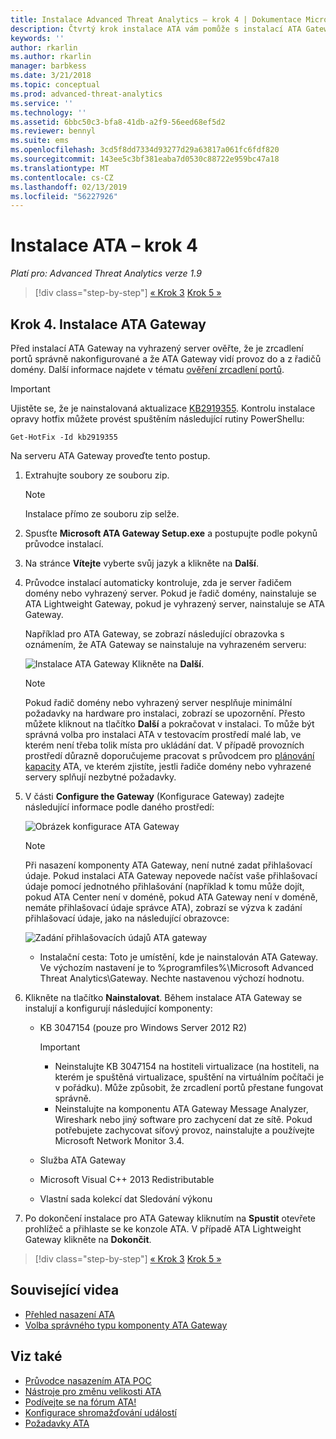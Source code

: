 ```yaml
---
title: Instalace Advanced Threat Analytics – krok 4 | Dokumentace Microsoftu
description: Čtvrtý krok instalace ATA vám pomůže s instalací ATA Gateway.
keywords: ''
author: rkarlin
ms.author: rkarlin
manager: barbkess
ms.date: 3/21/2018
ms.topic: conceptual
ms.prod: advanced-threat-analytics
ms.service: ''
ms.technology: ''
ms.assetid: 6bbc50c3-bfa8-41db-a2f9-56eed68ef5d2
ms.reviewer: bennyl
ms.suite: ems
ms.openlocfilehash: 3cd5f8dd7334d93277d29a63817a061fc6fdf820
ms.sourcegitcommit: 143ee5c3bf381eaba7d0530c88722e959bc47a18
ms.translationtype: MT
ms.contentlocale: cs-CZ
ms.lasthandoff: 02/13/2019
ms.locfileid: "56227926"
---
```

# <a name="install-ata---step-4"></a>Instalace ATA – krok 4

*Platí pro: Advanced Threat Analytics verze 1.9*

> [!div class="step-by-step"]
> [« Krok 3](install-ata-step3.md)
> [Krok 5 »](install-ata-step5.md)

## <a name="step-4-install-the-ata-gateway"></a>Krok 4. Instalace ATA Gateway

Před instalací ATA Gateway na vyhrazený server ověřte, že je zrcadlení portů správně nakonfigurované a že ATA Gateway vidí provoz do a z řadičů domény. Další informace najdete v tématu [ověření zrcadlení portů](validate-port-mirroring.md).


> [!IMPORTANT]
> Ujistěte se, že je nainstalovaná aktualizace [KB2919355](http://support.microsoft.com/kb/2919355/).  Kontrolu instalace opravy hotfix můžete provést spuštěním následující rutiny PowerShellu:
>
> `Get-HotFix -Id kb2919355`

Na serveru ATA Gateway proveďte tento postup.

1. Extrahujte soubory ze souboru zip. 
   > [!NOTE] 
   > Instalace přímo ze souboru zip selže.
    
2. Spusťte **Microsoft ATA Gateway Setup.exe** a postupujte podle pokynů průvodce instalací.
    
3. Na stránce **Vítejte** vyberte svůj jazyk a klikněte na **Další**.
    
4. Průvodce instalací automaticky kontroluje, zda je server řadičem domény nebo vyhrazený server. Pokud je řadič domény, nainstaluje se ATA Lightweight Gateway, pokud je vyhrazený server, nainstaluje se ATA Gateway. 
    
   Například pro ATA Gateway, se zobrazí následující obrazovka s oznámením, že ATA Gateway se nainstaluje na vyhrazeném serveru:
    
   ![Instalace ATA Gateway](media/ata-gw-install.png) Klikněte na **Další**.
    
   > [!NOTE] 
   > Pokud řadič domény nebo vyhrazený server nesplňuje minimální požadavky na hardware pro instalaci, zobrazí se upozornění. Přesto můžete kliknout na tlačítko **Další** a pokračovat v instalaci. To může být správná volba pro instalaci ATA v testovacím prostředí malé lab, ve kterém není třeba tolik místa pro ukládání dat. V případě provozních prostředí důrazně doporučujeme pracovat s průvodcem pro [plánování kapacity](ata-capacity-planning.md) ATA, ve kterém zjistíte, jestli řadiče domény nebo vyhrazené servery splňují nezbytné požadavky.
    
5. V části **Configure the Gateway** (Konfigurace Gateway) zadejte následující informace podle daného prostředí:
    
   ![Obrázek konfigurace ATA Gateway](media/ata-gw-configure.png)
    
   > [!NOTE]
   > Při nasazení komponenty ATA Gateway, není nutné zadat přihlašovací údaje. Pokud instalaci ATA Gateway nepovede načíst vaše přihlašovací údaje pomocí jednotného přihlašování (například k tomu může dojít, pokud ATA Center není v doméně, pokud ATA Gateway není v doméně, nemáte přihlašovací údaje správce ATA), zobrazí se výzva k zadání přihlašovací údaje, jako na následující obrazovce: 
   
    ![Zadání přihlašovacích údajů ATA gateway](media/ata-install-credentials.png)
   
    - Instalační cesta: Toto je umístění, kde je nainstalován ATA Gateway. Ve výchozím nastavení je to %programfiles%\Microsoft Advanced Threat Analytics\Gateway. Nechte nastavenou výchozí hodnotu.
   
6. Klikněte na tlačítko **Nainstalovat**. Během instalace ATA Gateway se instalují a konfigurují následující komponenty:
    
    -   KB 3047154 (pouze pro Windows Server 2012 R2)
    
        > [!IMPORTANT]
        > -   Neinstalujte KB 3047154 na hostiteli virtualizace (na hostiteli, na kterém je spuštěná virtualizace, spuštění na virtuálním počítači je v pořádku). Může způsobit, že zrcadlení portů přestane fungovat správně. 
        > -   Neinstalujte na komponentu ATA Gateway Message Analyzer, Wireshark nebo jiný software pro zachycení dat ze sítě. Pokud potřebujete zachycovat síťový provoz, nainstalujte a používejte Microsoft Network Monitor 3.4.
    
    -   Služba ATA Gateway
    -   Microsoft Visual C++ 2013 Redistributable
    -   Vlastní sada kolekcí dat Sledování výkonu
    
7. Po dokončení instalace pro ATA Gateway kliknutím na **Spustit** otevřete prohlížeč a přihlaste se ke konzole ATA. V případě ATA Lightweight Gateway klikněte na **Dokončit**.


> [!div class="step-by-step"]
> [« Krok 3](install-ata-step3.md)
> [Krok 5 »](install-ata-step5.md)


## <a name="related-videos"></a>Související videa
- [Přehled nasazení ATA](https://channel9.msdn.com/Shows/Microsoft-Security/Overview-of-ATA-Deployment-in-10-Minutes)
- [Volba správného typu komponenty ATA Gateway](https://channel9.msdn.com/Shows/Microsoft-Security/ATA-Deployment-Choose-the-Right-Gateway-Type)

## <a name="see-also"></a>Viz také
- [Průvodce nasazením ATA POC](http://aka.ms/atapoc)
- [Nástroje pro změnu velikosti ATA](http://aka.ms/atasizingtool)
- [Podívejte se na fórum ATA!](https://social.technet.microsoft.com/Forums/security/home?forum=mata)
- [Konfigurace shromažďování událostí](configure-event-collection.md)
- [Požadavky ATA](ata-prerequisites.md)

